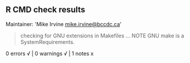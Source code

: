 ## R CMD check results

Maintainer: 'Mike Irvine <mike.irvine@bccdc.ca>'

> checking for GNU extensions in Makefiles ... NOTE
GNU make is a SystemRequirements.


0 errors √ | 0 warnings √ | 1 notes x


